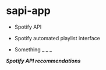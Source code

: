 # sapi-app

* Spotify API

* Spotify automated playlist interface

* Something _ _ _

***Spotify API recommendations***
